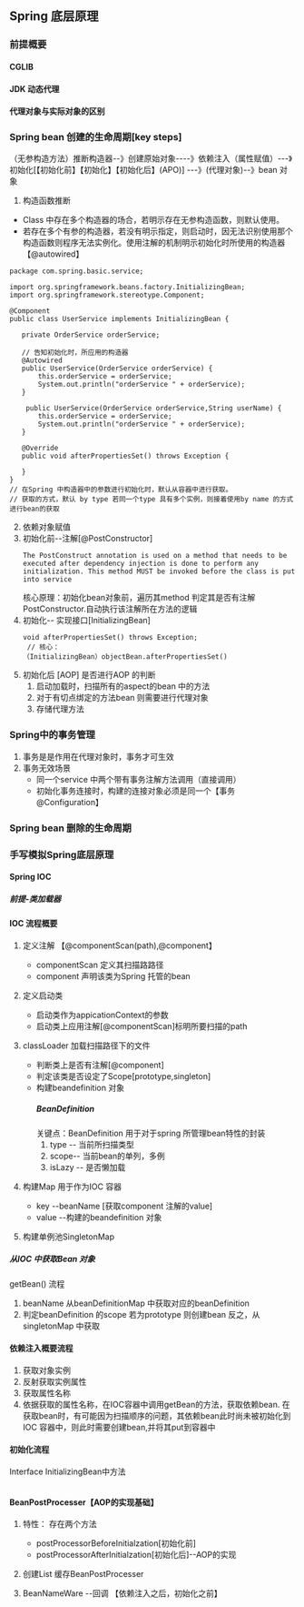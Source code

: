 ## Spring 底层原理
### 前提概要
#### CGLIB

#### JDK 动态代理

#### 代理对象与实际对象的区别

### Spring bean 创建的生命周期[key steps]

（无参构造方法）推断构造器--》创建原始对象----》依赖注入（属性赋值）---》初始化[【初始化前】【初始化】【初始化后】(APO)] ---》(代理对象)--》bean 对象

1. 构造函数推断
  * Class 中存在多个构造器的场合，若明示存在无参构造函数，则默认使用。
  * 若存在多个有参的构造器，若没有明示指定，则启动时，因无法识别使用那个构造函数则程序无法实例化。使用注解的机制明示初始化时所使用的构造器【@autowired】

 ```
package com.spring.basic.service;

import org.springframework.beans.factory.InitializingBean;
import org.springframework.stereotype.Component;

@Component
public class UserService implements InitializingBean {

    private OrderService orderService;

    // 告知初始化时，所应用的构造器
    @Autowired
    public UserService(OrderService orderService) {
        this.orderService = orderService;
        System.out.println("orderService " + orderService);
    }
    
     public UserService(OrderService orderService,String userName) {
        this.orderService = orderService;
        System.out.println("orderService " + orderService);
    }

    @Override
    public void afterPropertiesSet() throws Exception {

    }
}
// 在Spring 中构造器中的参数进行初始化时，默认从容器中进行获取。
// 获取的方式，默认 by type 若同一个type 具有多个实例，则接着使用by name 的方式进行bean的获取
 ```
2. 依赖对象赋值
3. 初始化前--注解[@PostConstructor]
   ```
   The PostConstruct annotation is used on a method that needs to be
   executed after dependency injection is done to perform any
   initialization. This method MUST be invoked before the class is put into service
   ```
   核心原理：初始化bean对象前，遍历其method 判定其是否有注解PostConstructor.自动执行该注解所在方法的逻辑
4. 初始化-- 实现接口[InitializingBean]
   ```
   void afterPropertiesSet() throws Exception;
    // 核心：
   （InitializingBean）objectBean.afterPropertiesSet()
   ```
5. 初始化后 [AOP]
   是否进行AOP 的判断
   1. 启动加载时，扫描所有的aspect的bean 中的方法
   2. 对于有切点绑定的方法bean 则需要进行代理对象
   3. 存储代理方法

### Spring中的事务管理
1. 事务是是作用在代理对象时，事务才可生效
2. 事务无效场景
   * 同一个service 中两个带有事务注解方法调用（直接调用）
   * 初始化事务连接时，构建的连接对象必须是同一个【事务@Configuration】

### Spring bean 删除的生命周期


### 手写模拟Spring底层原理
#### Spring IOC
##### 前提-类加载器

#### IOC 流程概要
1. 定义注解 【@componentScan(path),@component】
   * componentScan 定义其扫描路路径
   * component 声明该类为Spring 托管的bean
2. 定义启动类
   * 启动类作为appicationContext的参数
   * 启动类上应用注解[@componentScan]标明所要扫描的path
3. classLoader 加载扫描路径下的文件
   * 判断类上是否有注解[@component]
   * 判定该类是否设定了Scope[prototype,singleton]
   * 构建beandefinition 对象
     ##### BeanDefinition
      关键点：BeanDefinition 用于对于spring 所管理bean特性的封装
      1. type -- 当前所扫描类型
      2. scope-- 当前bean的单列，多例
      3. isLazy -- 是否懒加载
 

4. 构建Map 用于作为IOC 容器
   * key --beanName [获取component 注解的value]
   * value --构建的beandefinition 对象

5. 构建单例池SingletonMap 



##### 从IOC 中获取Bean 对象
getBean() 流程
1. beanName 从beanDefinitionMap 中获取对应的beanDefinition
2. 判定beanDefinition 的scope 若为prototype 则创建bean 反之，从singletonMap 中获取

#### 依赖注入概要流程
1. 获取对象实例
2. 反射获取实例属性
3. 获取属性名称
4. 依据获取的属性名称，在IOC容器中调用getBean的方法，获取依赖bean.
   在获取bean时，有可能因为扫描顺序的问题，其依赖bean此时尚未被初始化到IOC 容器中，则此时需要创建bean,并将其put到容器中

#### 初始化流程
Interface InitializingBean中方法
```

```

#### BeanPostProcesser【AOP的实现基础】
1. 特性： 存在两个方法 
   * postProcessorBeforeInitialzation[初始化前]
   * postProcessorAfterInitialzation[初始化后]--AOP的实现
2. 创建List 缓存BeanPostProcesser
   
3. BeanNameWare --回调 【依赖注入之后，初始化之前】



  
  
